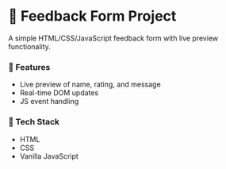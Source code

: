 # 📝 Feedback Form Project

A simple HTML/CSS/JavaScript feedback form with live preview functionality.

### 🔧 Features
- Live preview of name, rating, and message
- Real-time DOM updates
- JS event handling

### 📂 Tech Stack
- HTML
- CSS
- Vanilla JavaScript
